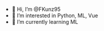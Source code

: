 - 👋 Hi, I’m @FKunz95
- 👀 I’m interested in Python, ML, Vue
- 🌱 I’m currently learning ML

<!---
- 💞️ I’m looking to collaborate on ...
- 📫 How to reach me ...

FKunz95/FKunz95 is a ✨ special ✨ repository because its `README.md` (this file) appears on your GitHub profile.
You can click the Preview link to take a look at your changes.
--->

